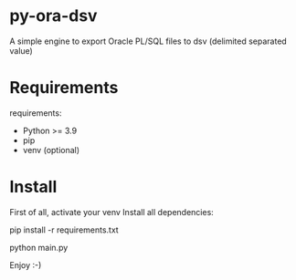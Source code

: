# py-ora-dsv
A simple engine to export Oracle PL/SQL files to dsv (delimited separated value)

# Requirements

requirements:
- Python >= 3.9
- pip
- venv (optional)

# Install

First of all, activate your venv
Install all dependencies:

pip install -r requirements.txt

python main.py

Enjoy :-)
